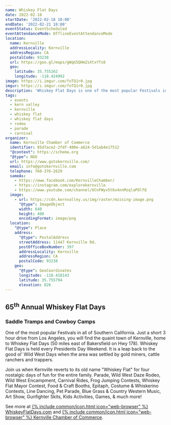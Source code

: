```yaml
---
name: Whiskey Flat Days
date: 2022-02-18
startDate: '2022-02-18 10:00'
endDate: '2022-02-21 18:00'
eventStatus: EventScheduled
eventAttendanceMode: OfflineEventAttendanceMode
location:
  name: Kernville
  addressLocality: Kernville
  addressRegion: CA
  postalCode: 93238
  url: https://goo.gl/maps/gWqG5QHmZsXtxYTs8
  geo:
    latitude: 35.755262
    longitude: -118.424992
image: https://i.imgur.com/foTQ1r0.jpg
imgur: https://i.imgur.com/foTQ1r0.jpg
description: 'Whiskey Flat Days is one of the most popular Festivals in all of Southern California.'
tags:
  - events
  - kern valley
  - kernville
  - whiskey flat
  - whiskey flat days
  - rodeo
  - parade
  - carnival
organizer:
  name: Kernville Chamber of Commerce
  identifier: 85d7ace2-2fdf-400e-a624-5d1ab4e17512
  "@context": https://schema.org
  "@type": NGO
  url: https://www.gotokernville.com/
  email: info@gotokernville.com
  telephone: 760-376-2629
  sameAs:
    - https://www.facebook.com/KernvilleChamber/
    - https://instagram.com/explorekernville
    - https://www.youtube.com/channel/UCnFWyv5t6x4nnMzqlaPOlfQ
  image:
    - url: https://cdn.kernvalley.us/img/raster/missing-image.png
      "@type": ImageObject
      width: 640
      height: 480
      encodingFormat: image/png
  location:
    "@type": Place
    address:
      "@type": PostalAddress
      streetAddress: 11447 Kernville Rd.
      postOfficeBoxNumber: 397
      addressLocality: Kernville
      addressRegion: CA
      postalCode: 93238
    geo:
      "@type": GeoCoordinates
      longitude: -118.418143
      latitude: 35.755794
      elevation: 826
---
```

## 65<sup>th</sup> Annual Whiskey Flat Days
### Saddle Tramps and Cowboy Camps

One of the most popular Festivals in all of Southern California.  Just a short
3 hour drive from Los Angeles, you will find the quaint town of Kernville, home
to Whiskey Flat Days (50 miles east of Bakersfield on Hwy 178).  Whiskey Flat Days
is held every Presidents Day Weekend.  It is a leap back to the good ol' Wild West
Days when the area was settled by gold miners, cattle ranchers and trappers.

Join us when Kernville reverts to its old name "Whiskey Flat" for four nostalgic
days of fun for the entire family. Parade, Wild West Daze Rodeo, Wild West Encampment,
Carnival Rides, Frog Jumping Contests, Whiskey Flat Mayor Contest, Food & Craft Booths,
Epitaph, Costume & Whiskerino Contests, Line Dancing, Pet Parade, Blue Grass & Country
Western Music, Art Show, Gunfighter Skits, Kids Activities, Games, & much more!

See more at [{% include common/icon.html icon="web-browser" %} WhiskeyFlatDays.com](https://whiskeyflatdays.com/?utm_source=krv-events&utm_medium=referral)
and [{% include common/icon.html icon="web-browser" %} Kernville Chamber of Commerce](https://www.gotokernville.com/whiskey-flat-days?utm_source=krv-events&utm_medium=referral).
